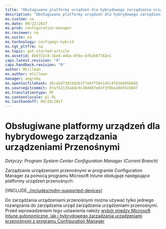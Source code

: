 ```yaml
---
title: "Obsługiwane platformy urządzeń dla hybrydowego zarządzania urządzeniami Przenośnymi | Dokumentacja firmy Microsoft"
description: "Obsługiwane platformy urządzeń dla hybrydowego zarządzania urządzeniami przenośnymi."
ms.custom: na
ms.date: 09/22/2017
ms.prod: configuration-manager
ms.reviewer: na
ms.suite: na
ms.technology: configmgr-hybrid
ms.tgt_pltfrm: na
ms.topic: get-started-article
ms.assetid: 6b0732c8-1be8-44ba-8f8e-6fb2b67782e1
caps.latest.revision: "9"
caps.handback.revision: "0"
author: Mtillman
ms.author: mtillman
manager: angrobe
ms.openlocfilehash: d5cebd7301582b1f7ebff58e145c47636685b66b
ms.sourcegitcommit: 8faf42135a8dc9c384407e64f3f8ba204fb15847
ms.translationtype: MT
ms.contentlocale: pl-PL
ms.lasthandoff: 09/28/2017
---
```

# <a name="supported-device-platforms-for-hybrid-mdm"></a>Obsługiwane platformy urządzeń dla hybrydowego zarządzania urządzeniami Przenośnymi

*Dotyczy: Program System Center Configuration Manager (Current Branch)*

Zarządzanie urządzeniami przenośnymi w programie Configuration Manager za pomocą programu Microsoft Intune obsługuje następujące platformy urządzeń przenośnych:

[!INCLUDE[../includes/mdm-supported-devices](../includes/mdm-supported-devices.md)]

Do zarządzania urządzeniami przenośnymi można używać tylko jednego rozwiązania do zarządzania urząd zarządzania urządzeniami przenośnymi. Przed wprowadzeniem tego ustawienia należy [wybór między Microsoft Intune autonomiczne, jak i hybrydowego zarządzania urządzeniami przenośnymi z programu Configuration Manager](../understand/choose-between-standalone-intune-and-hybrid-mobile-device-management.md)
